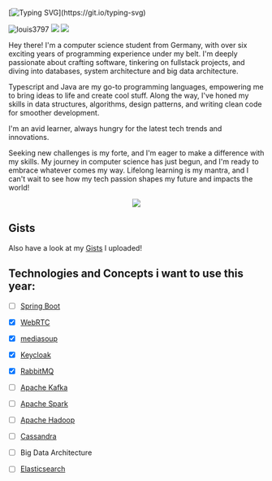 [![Typing SVG](https://readme-typing-svg.herokuapp.com?size=30&color=FFFFFF&lines=Hey+im+Louis-Kaan+Ay!)](https://git.io/typing-svg)

<p align="left"> 
 <img src="https://img.shields.io/github/followers/Louis3797?color=2396ED&label=Followers" alt="louis3797" />  
 <img src="https://img.shields.io/github/stars/Louis3797?style=flat&color=2396ED" /> 
 <img src="https://komarev.com/ghpvc/?username=Louis3797" />
</p>


Hey there! I'm a computer science student from Germany, with over six exciting years of programming experience under my belt. I'm deeply passionate about crafting software, tinkering on fullstack projects, and diving into databases, system architecture and big data architecture.

Typescript and Java are my go-to programming languages, empowering me to bring ideas to life and create cool stuff. Along the way, I've honed my skills in data structures, algorithms, design patterns, and writing clean code for smoother development.

I'm an avid learner, always hungry for the latest tech trends and innovations.

Seeking new challenges is my forte, and I'm eager to make a difference with my skills. My journey in computer science has just begun, and I'm ready to embrace whatever comes my way. Lifelong learning is my mantra, and I can't wait to see how my tech passion shapes my future and impacts the world!

<p align="center">
  <a href="https://skillicons.dev">
    <img src="https://skillicons.dev/icons?i=c,cpp,ts,js,go,java,react,nextjs,nodejs,express,mysql,postgres,docker,rabbitmq,py,opencv,redis,tailwind,md,figma,githubactions,azure&perline=13" />
  </a>
</p>

## Gists

Also have a look at my [Gists](https://gist.github.com/Louis3797) I uploaded!
 
## Technologies and Concepts i want to use this year:

* [ ] [Spring Boot](https://spring.io/)
* [x] [WebRTC](https://webrtc.org/?hl=de)
* [x] [mediasoup](https://mediasoup.org/)
* [x] [Keycloak](https://www.keycloak.org/)
* [x] [RabbitMQ](https://www.rabbitmq.com/)
* [ ] [Apache Kafka](https://kafka.apache.org/)
* [ ] [Apache Spark](https://spark.apache.org/)
* [ ] [Apache Hadoop](https://hadoop.apache.org/)
* [ ] [Cassandra](https://cassandra.apache.org/_/index.html)
* [ ] Big Data Architecture
* [ ] [Elasticsearch](https://www.elastic.co/de/elasticsearch)

